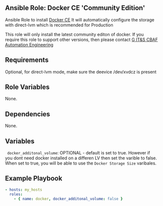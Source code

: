 ## Ansible Role: Docker CE 'Community Edition'

Ansible Role to install [Docker CE](https://docs.docker.com/engine/installation/linux/docker-ce/centos/)
It will automatically configure the storage with direct-lvm which is recommended for Production

This role will only install the latest community editon of docker.
If you require this role to support other versions, then please contact [G IT&S CBAF Automation Engineering](mailto:gitscbafautomationengineering@bp.com)

## Requirements

Optional, for direct-lvm mode, make sure the deevice /dev/xvdcz is present

## Role Variables

None.

## Dependencies

None.

## Variables

``` docker_additonal_volume```: OPTIONAL - default is set to true. However if you dont need docker installed on a differen LV then set the varible to false. When set to true, you will be able to use the `Docker Storage Size` varibales.


## Example Playbook

```yaml
- hosts: my_hosts
  roles:
    - { name: docker, docker_additonal_volume: false }
```


